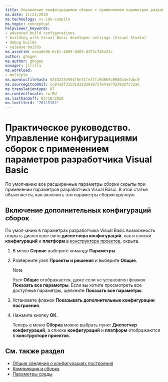 ```yaml
---
title: Управление конфигурациями сборок с применением параметров разработчика Visual Basic
ms.date: 11/21/2018
ms.technology: vs-ide-compile
ms.topic: conceptual
helpviewer_keywords:
- advanced build configurations
- building with Visual Basic developer settings (Visual Studio)
- debug builds
- release builds
ms.assetid: eaea6e0b-6c61-4869-8d63-d372c745a23c
author: ghogen
ms.author: ghogen
manager: jillfra
ms.workload:
- multiple
ms.openlocfilehash: 5243223e554f8e31fe2ffa9d667c09d0a3e1dbc0
ms.sourcegitcommit: cc841df335d1d22d281871fe41e74238d2fc52a6
ms.translationtype: HT
ms.contentlocale: ru-RU
ms.lasthandoff: 03/18/2020
ms.locfileid: "76115162"
---
```

# <a name="how-to-manage-build-configurations-with-visual-basic-developer-settings-applied"></a>Практическое руководство. Управление конфигурациями сборок с применением параметров разработчика Visual Basic

По умолчанию все расширенные параметры сборки скрыты при применении параметров разработчика Visual Basic. В этой статье объясняется, как включить эти параметры сборки вручную.

## <a name="enable-advanced-build-configurations"></a>Включение дополнительных конфигураций сборок

По умолчанию в параметрах разработчика Visual Basic возможность открыть диалоговое окно **диспетчера конфигураций**, как и списки **конфигураций** и **платформ** в [конструкторе проектов](../ide/reference/application-page-project-designer-visual-basic.md), скрыта.

1. В меню **Сервис** выберите команду **Параметры**.

2. Разверните узел **Проекты и решения** и выберите **Общие**.

    > [!NOTE]
    > Узел **Общие** отображается, даже если не установлен флажок **Показать все параметры**. Если вы хотите просмотреть все доступные параметры, щелкните **Показать все параметры**.

3. Установите флажок **Показывать дополнительные конфигурации построения**.

4. Нажмите кнопку **ОК**.

     Теперь в меню **Сборка** можно выбрать пункт **Диспетчер конфигураций**, а списки **конфигураций** и **платформ** отображаются в **конструкторе проектов**.

## <a name="see-also"></a>См. также раздел

- [Общие сведения о конфигурациях построения](../ide/understanding-build-configurations.md)
- [Компиляция и сборка](../ide/compiling-and-building-in-visual-studio.md)
- [Параметры среды](../ide/environment-settings.md)
